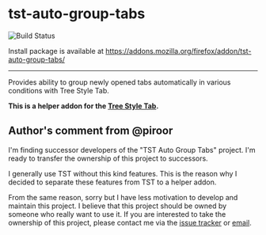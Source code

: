 # tst-auto-group-tabs

![Build Status](https://github.com/piroor/tst-auto-group-tabs/actions/workflows/main.yml/badge.svg?branch=trunk)

Install package is available at https://addons.mozilla.org/firefox/addon/tst-auto-group-tabs/

----

Provides ability to group newly opened tabs automatically in various conditions with Tree Style Tab.

<strong>This is a helper addon for the <a href="https://addons.mozilla.org/firefox/addon/tree-style-tab/">Tree Style Tab</a>.</strong>

## Author's comment from @piroor

I'm finding successor developers of the "TST Auto Group Tabs" project. I'm ready to transfer the ownership of this project to successors.

I generally use TST without this kind features.
This is the reason why I decided to separate these features from TST to a helper addon.

From the same reason, sorry but I have less motivation to develop and maintain this project.
I believe that this project should be owned by someone who really want to use it.
If you are interested to take the ownership of this project, please contact me via the [issue tracker](https://github.com/piroor/tst-auto-group-tabs/issues) or [email](mailto:piro.outsider.reflex@gmail.com).
